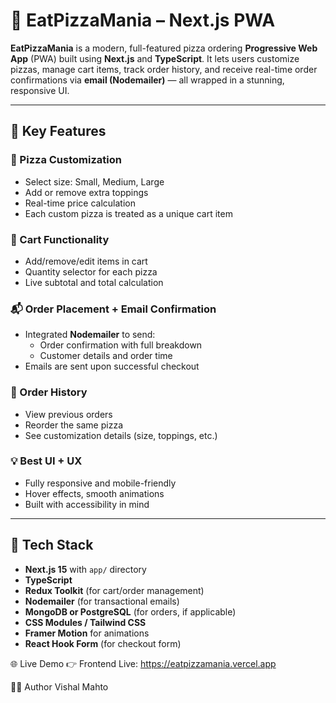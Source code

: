 # 🍕 EatPizzaMania – Next.js PWA

**EatPizzaMania** is a modern, full-featured pizza ordering **Progressive Web App** (PWA) built using **Next.js** and **TypeScript**. It lets users customize pizzas, manage cart items, track order history, and receive real-time order confirmations via **email (Nodemailer)** — all wrapped in a stunning, responsive UI.

---

## 🌟 Key Features

### 🍕 Pizza Customization

- Select size: Small, Medium, Large
- Add or remove extra toppings
- Real-time price calculation
- Each custom pizza is treated as a unique cart item

### 🛒 Cart Functionality

- Add/remove/edit items in cart
- Quantity selector for each pizza
- Live subtotal and total calculation

### 📬 Order Placement + Email Confirmation

- Integrated **Nodemailer** to send:
  - Order confirmation with full breakdown
  - Customer details and order time
- Emails are sent upon successful checkout

### 📜 Order History

- View previous orders
- Reorder the same pizza
- See customization details (size, toppings, etc.)

### 💡 Best UI + UX

- Fully responsive and mobile-friendly
- Hover effects, smooth animations
- Built with accessibility in mind

---

## 🧱 Tech Stack

- **Next.js 15** with `app/` directory
- **TypeScript**
- **Redux Toolkit** (for cart/order management)
- **Nodemailer** (for transactional emails)
- **MongoDB or PostgreSQL** (for orders, if applicable)
- **CSS Modules / Tailwind CSS**
- **Framer Motion** for animations
- **React Hook Form** (for checkout form)

🌐 Live Demo
👉 Frontend Live: https://eatpizzamania.vercel.app

👨‍🍳 Author
Vishal Mahto

